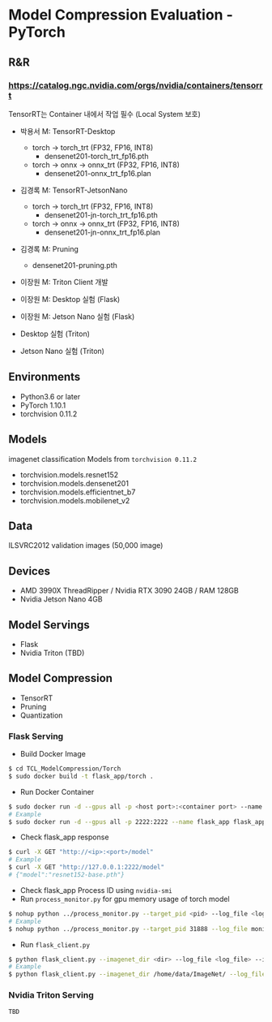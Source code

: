 # Model Compression Evaluation - PyTorch

## R&R
### https://catalog.ngc.nvidia.com/orgs/nvidia/containers/tensorrt
TensorRT는 Container 내에서 작업 필수 (Local System 보호)
 - 박용서 M: TensorRT-Desktop
   - torch -> torch_trt (FP32, FP16, INT8)
     - densenet201-torch_trt_fp16.pth
   - torch -> onnx -> onnx_trt (FP32, FP16, INT8)
     - densenet201-onnx_trt_fp16.plan


- 김경록 M: TensorRT-JetsonNano
  - torch -> torch_trt (FP32, FP16, INT8)
    - densenet201-jn-torch_trt_fp16.pth
  - torch -> onnx -> onnx_trt (FP32, FP16, INT8)
    - densenet201-jn-onnx_trt_fp16.plan


- 김경록 M: Pruning
  - densenet201-pruning.pth


- 이장원 M: Triton Client 개발
- 이장원 M: Desktop 실험 (Flask)
- 이장원 M: Jetson Nano 실험 (Flask)
- Desktop 실험 (Triton)
- Jetson Nano 실험 (Triton)


## Environments
- Python3.6 or later
- PyTorch 1.10.1
- torchvision 0.11.2

## Models
imagenet classification Models from `torchvision 0.11.2` 
- torchvision.models.resnet152
- torchvision.models.densenet201
- torchvision.models.efficientnet_b7
- torchvision.models.mobilenet_v2

## Data
ILSVRC2012 validation images (50,000 image) 

## Devices
- AMD 3990X ThreadRipper / Nvidia RTX 3090 24GB / RAM 128GB
- Nvidia Jetson Nano 4GB

## Model Servings
- Flask
- Nvidia Triton (TBD)

## Model Compression
- TensorRT
- Pruning
- Quantization

### Flask Serving
- Build Docker Image
```bash
$ cd TCL_ModelCompression/Torch
$ sudo docker build -t flask_app/torch .
```
- Run Docker Container
```bash
$ sudo docker run -d --gpus all -p <host port>:<container port> --name flask_app flask_app/torch python flask_server.py --model <.pth file> --port <container port>
# Example
$ sudo docker run -d --gpus all -p 2222:2222 --name flask_app flask_app/torch python flask_server.py --model resnet152-base.pth --port 2222
```
- Check flask_app response
```bash
$ curl -X GET "http://<ip>:<port>/model"
# Example
$ curl -X GET "http://127.0.0.1:2222/model"
# {"model":"resnet152-base.pth"}
```
- Check flask_app Process ID using `nvidia-smi`
- Run `process_monitor.py` for gpu memory usage of torch model
```bash
$ nohup python ../process_monitor.py --target_pid <pid> --log_file <log_file> &
# Example
$ nohup python ../process_monitor.py --target_pid 31888 --log_file monitors/resnet152-base.log &
```
- Run `flask_client.py`
```bash
$ python flask_client.py --imagenet_dir <dir> --log_file <log_file> --ip <flask_app_ip> --port <flask_app_port> --batch_size <batch_size>
# Example
$ python flask_client.py --imagenet_dir /home/data/ImageNet/ --log_file results/resnet152-base.log --ip localhost --port 2222 --batch_size 2
```

### Nvidia Triton Serving
```
TBD
```
